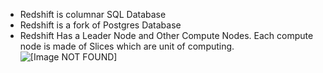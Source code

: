 - Redshift is columnar SQL Database
- Redshift is a fork of Postgres Database 
- Redshift Has a Leader Node and Other Compute Nodes. Each compute node is made of Slices which are unit of computing. 
![\[Image NOT FOUND\]](http://docs.aws.amazon.com/redshift/latest/dg/images/02-NodeRelationships.png)



